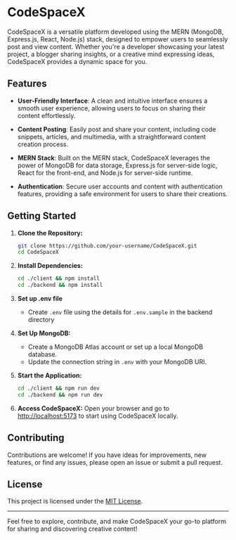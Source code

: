 # CodeSpaceX

CodeSpaceX is a versatile platform developed using the MERN (MongoDB, Express.js, React, Node.js) stack, designed to empower users to seamlessly post and view content. Whether you're a developer showcasing your latest project, a blogger sharing insights, or a creative mind expressing ideas, CodeSpaceX provides a dynamic space for you.

## Features

- **User-Friendly Interface**: A clean and intuitive interface ensures a smooth user experience, allowing users to focus on sharing their content effortlessly.

- **Content Posting**: Easily post and share your content, including code snippets, articles, and multimedia, with a straightforward content creation process.

- **MERN Stack**: Built on the MERN stack, CodeSpaceX leverages the power of MongoDB for data storage, Express.js for server-side logic, React for the front-end, and Node.js for server-side runtime.

- **Authentication**: Secure user accounts and content with authentication features, providing a safe environment for users to share their creations.

## Getting Started

1. **Clone the Repository:**
   ```bash
   git clone https://github.com/your-username/CodeSpaceX.git
   cd CodeSpaceX
   ```

2. **Install Dependencies:**
   ```bash
   cd ./client && npm install
   cd ./backend && npm install
   ```

3. **Set up .env file**
   - Create `.env` file using the details for `.env.sample` in the backend directory

4. **Set Up MongoDB:**
   - Create a MongoDB Atlas account or set up a local MongoDB database.
   - Update the connection string in `.env` with your MongoDB URI.

5. **Start the Application:**
   ```bash
   cd ./client && npm run dev
   cd ./backend && npm run dev
   ```

6. **Access CodeSpaceX:**
   Open your browser and go to [http://localhost:5173](http://localhost:5173) to start using CodeSpaceX locally.

## Contributing

Contributions are welcome! If you have ideas for improvements, new features, or find any issues, please open an issue or submit a pull request.

## License

This project is licensed under the [MIT License](LICENSE).

---

Feel free to explore, contribute, and make CodeSpaceX your go-to platform for sharing and discovering creative content!



